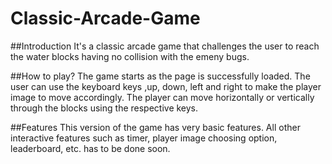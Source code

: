 # Classic-Arcade-Game

##Introduction
It's a classic arcade game that challenges the user to reach the water blocks having no collision with the emeny bugs.

##How to play?
The game starts as the page is successfully loaded. The user can use the keyboard keys ,up, down, left and right to make the player image to move accordingly. The player can move horizontally or vertically through the blocks using the respective keys.

##Features
This version of the game has very basic features. All other interactive features such as timer, player image choosing option, leaderboard, etc. has to be done soon.
